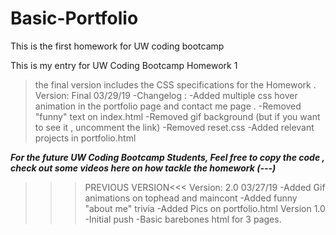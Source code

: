 # Basic-Portfolio
This is the first homework for UW coding bootcamp

This is my entry for UW Coding Bootcamp Homework 1 
> the final version includes the CSS specifications for the Homework .
  >Version: Final 03/29/19
  -Changelog :
    -Added multiple css hover animation in the portfolio page and contact me page .
    -Removed "funny" text on index.html 
    -Removed gif background (but if you want to see it , uncomment the link)
    -Removed reset.css
    -Added relevant projects in portfolio.html
    
***For the future UW Coding Bootcamp Students, Feel free to copy the code , check out some videos here on how tackle the homework (---)***

>>>PREVIOUS VERSION<<<
   >Version: 2.0 03/27/19
    -Added Gif animations on tophead and maincont
    -Added funny "about me" trivia 
    -Added Pics on portfolio.html
   >Version 1.0
    -Initial push 
    -Basic barebones html for 3 pages.
    
    
    
 
